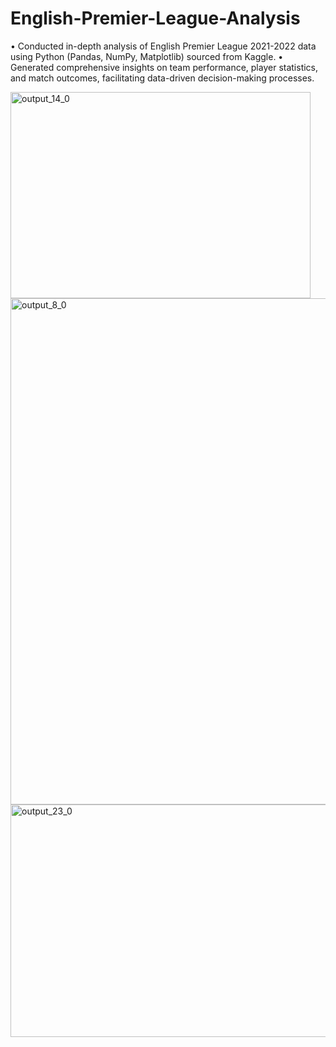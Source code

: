 # English-Premier-League-Analysis
• Conducted in-depth analysis of English Premier League 2021-2022 data using Python (Pandas, NumPy, Matplotlib) sourced from Kaggle.
• Generated comprehensive insights on team performance, player statistics, and match outcomes, facilitating data-driven decision-making
 processes.

 
<img width="480" height="330" alt="output_14_0" src="https://github.com/user-attachments/assets/7a1fd6fb-5b02-496a-bf93-1dbe668d2035" />
<img width="842" height="810" alt="output_8_0" src="https://github.com/user-attachments/assets/49f56be5-05e7-417c-bf52-cf1568addbee" />

<img width="814" height="372" alt="output_23_0" src="https://github.com/user-attachments/assets/8300d076-4666-4ad2-91f3-8c6b142e3485" />
